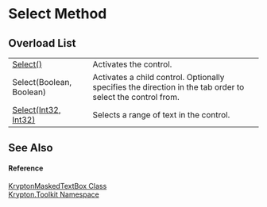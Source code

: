 # Select Method


## Overload List
<table>
<tr>
<td><a href="f18fb945-f3a2-6f57-8c23-5be7ebcbf65f.md">Select()</a></td>
<td>Activates the control.</td></tr>
<tr>
<td>Select(Boolean, Boolean)</td>
<td>Activates a child control. Optionally specifies the direction in the tab order to select the control from.</td></tr>
<tr>
<td><a href="a827390b-8ed0-104b-f634-32441d486c93.md">Select(Int32, Int32)</a></td>
<td>Selects a range of text in the control.</td></tr>
</table>

## See Also


#### Reference
<a href="962786e1-b6f4-f78f-d562-d654213adaa6.md">KryptonMaskedTextBox Class</a>  
<a href="79d2eac2-21f4-54ff-7552-b20c33c30600.md">Krypton.Toolkit Namespace</a>  
